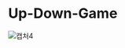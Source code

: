 # Up-Down-Game
![캡처4](https://user-images.githubusercontent.com/87348045/159715983-0868401a-5c0f-4eda-b0f9-f910f24fdecb.PNG)
